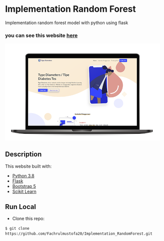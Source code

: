# Implementation Random Forest
Implementation random forest model with python using flask

### you can see this website <a href="https://diameters-test.herokuapp.com/" target="_blank">here</a>

![landing-page](readme.png)

## Description
This website built with:
* <a href="https://www.python.org/" target="_blank">Python 3.8</a>
* <a href="https://flask.palletsprojects.com/en/1.1.x/" target="_blank">Flask</a>
* <a href="https://getbootstrap.com/docs/5.0/getting-started/introduction/" target="_blank">Bootstrap 5</a>
* <a href="https://scikit-learn.org/stable/" target="_blank">Scikit Learn</a>

## Run Local
* Clone this repo:

`$ git clone https://github.com/Fachrulmustofa20/Implementation_RandomForest.git`
